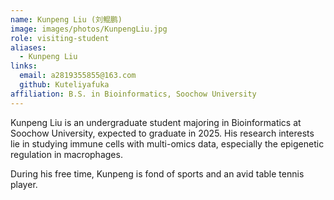 ```yaml
---
name: Kunpeng Liu (刘鲲鹏)
image: images/photos/KunpengLiu.jpg
role: visiting-student
aliases:
  - Kunpeng Liu
links:
  email: a2819355855@163.com
  github: Kuteliyafuka
affiliation: B.S. in Bioinformatics, Soochow University
---
```


Kunpeng Liu is an undergraduate student majoring in Bioinformatics at Soochow University, expected to graduate in 2025. His research interests lie in studying immune cells with multi-omics data, especially the epigenetic regulation in macrophages.

During his free time, Kunpeng is fond of sports and an avid table tennis player.